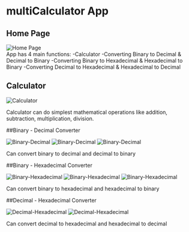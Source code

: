 # multiCalculator App
## Home Page
![Home Page](sssss/main.png)  
App has 4 main functions:
  -Calculator
  -Converting Binary to Decimal & Decimal to Binary
  -Converting Binary to Hexadecimal & Hexadecimal to Binary
  -Converting Decimal to Hexadecimal & Hexadecimal to Decimal

## Calculator 
![Calculator](sssss/calculator.png)

Calculator can do simplest mathematical operations like addition, subtraction, multiplication, division.

##Binary - Decimal Converter

![Binary-Decimal](sssss/empty.png) ![Binary-Decimal](sssss/bd.png) ![Binary-Decimal](sssss/db.png) 

Can convert binary to decimal and decimal to binary

##Binary - Hexadecimal Converter 

![Binary-Hexadecimal](sssss/bh.png) ![Binary-Hexadecimal](sssss/hb.png) ![Binary-Hexadecimal](sssss/error.png)

Can convert binary to hexadecimal and hexadecimal to binary

##Decimal - Hexadecimal Converter 

![Decimal-Hexadecimal](sssss/dh.png) ![Decimal-Hexadecimal](sssss/hd.png)

Can convert decimal to hexadecimal and hexadecimal to decimal
